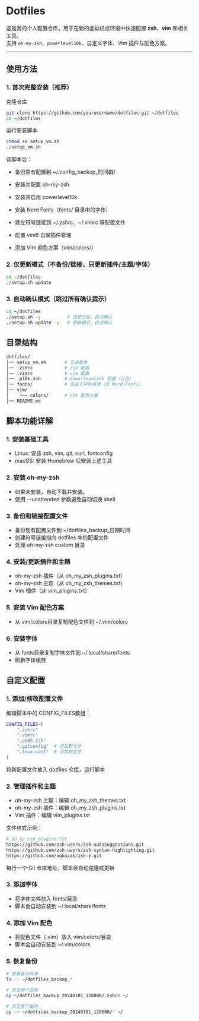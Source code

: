 # Dotfiles

这是我的个人配置仓库，用于在新的虚拟机或环境中快速配置 **zsh**、**vim** 和相关工具。  
支持 `oh-my-zsh`、`powerlevel10k`、自定义字体、Vim 插件与配色方案。

---

## 使用方法

### 1. 首次完整安装（推荐）

克隆仓库

```bash
git clone https://github.com/yourusername/dotfiles.git ~/dotfiles
cd ~/dotfiles
```

运行安装脚本

```bash
chmod +x setup_vm.sh
./setup_vm.sh
```

该脚本会：

+ 备份原有配置到 ~/.config_backup_时间戳/

+ 安装并配置 oh-my-zsh

+ 安装并启用 powerlevel10k

+ 安装 Nerd Fonts（fonts/ 目录中的字体）

+ 建立符号链接到 ~/.zshrc、~/.vimrc 等配置文件

+ 配置 vim8 自带插件管理

+ 添加 Vim 颜色方案（vim/colors/）

### 2. 仅更新模式（不备份/链接，只更新插件/主题/字体）

```bash
cd ~/dotfiles
./setup.sh update
```

### 3. 自动确认模式（跳过所有确认提示）

```bash
cd ~/dotfiles
./setup.sh -y          # 完整安装，自动确认
./setup.sh update -y   # 更新模式，自动确认
```

## 目录结构

```bash
dotfiles/
│── setup_vm.sh       # 安装脚本
│── .zshrc            # zsh 配置
│── .vimrc            # vim 配置
│── .p10k.zsh         # powerlevel10k 配置（可选）
│── fonts/            # 自定义字体目录（含 Nerd Fonts）
│── vim/
│    └── colors/      # Vim 配色方案
│── README.md
```

## 脚本功能详解

### 1. 安装基础工具

+ ​Linux​​: 安装 zsh, vim, git, curl, fontconfig
+ ​macOS​​: 安装 Homebrew 后安装上述工具

### 2. 安装 oh-my-zsh

+ 如果未安装，自动下载并安装。
+ 使用 --unattended 参数避免自动切换 shell

### 3. 备份和链接配置文件

+ 备份现有配置文件到 ~/dotfiles_backup_日期时间
+ 创建符号链接指向 dotfiles 中的配置文件
+ 处理 oh-my-zsh custom 目录

### 4. 安装/更新插件和主题

+ oh-my-zsh 插件（从 oh_my_zsh_plugins.txt）
+ oh-my-zsh 主题（从 oh_my_zsh_themes.txt）
+ Vim 插件（从 vim_plugins.txt）
  
### 5. 安装 Vim 配色方案

+ 从 vim/colors目录复制配色文件到 ~/.vim/colors

### 6. 安装字体

+ 从 fonts目录复制字体文件到 ~/.local/share/fonts
+ 刷新字体缓存

## 自定义配置

### 1. 添加/修改配置文件

编辑脚本中的 CONFIG_FILES数组：

```bash
CONFIG_FILES=(
    ".zshrc"
    ".vimrc"
    ".p10k.zsh"
    ".gitconfig"  # 添加新文件
    ".tmux.conf"  # 添加新文件
)
```

将新配置文件放入 dotfiles 仓库，运行脚本

### 2. 管理插件和主题

+ ​oh-my-zsh 主题​​：编辑 oh_my_zsh_themes.txt
+ ​oh-my-zsh 插件​​：编辑 oh_my_zsh_plugins.txt
+ ​Vim 插件​​：编辑 vim_plugins.txt

文件格式示例：

```bash
# oh_my_zsh_plugins.txt
https://github.com/zsh-users/zsh-autosuggestions.git
https://github.com/zsh-users/zsh-syntax-highlighting.git
https://github.com/agkozak/zsh-z.git
```

每行一个 Git 仓库地址，脚本会自动克隆或更新

### 3. 添加字体

+ 将字体文件放入 fonts/目录
+ 脚本会自动安装到 ~/.local/share/fonts

### 4. 添加 Vim 配色

+ 将配色文件（.vim）放入 vim/colors/目录
+ 脚本会自动安装到 ~/.vim/colors

### 5. 恢复备份

```bash
# 查看备份目录
ls -l ~/dotfiles_backup_*

# 恢复单个文件
cp ~/dotfiles_backup_20240101_120000/.zshrc ~/

# 恢复整个备份
cp -r ~/dotfiles_backup_20240101_120000/* ~/
```